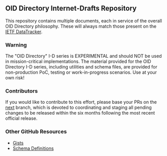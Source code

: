 ## OID Directory Internet-Drafts Repository

This repository contains multiple documents, each in service of the overall OID Directory philosophy. These will always match those present on the [IETF DataTracker](https://datatracker.ietf.org).

### Warning

The "OID Directory" I-D series is EXPERIMENTAL and should NOT be used in mission-critical implementations. The material provided for the OID Directory I-D series, including utilities and schema files, are provided for non-production PoC, testing or work-in-progress scenarios. Use at your own risk!

### Contributors

If you would like to contribute to this effort, please base your PRs on the [next](https://github.com/oid-directory/id/tree/next) branch, which is devoted to coordinating and staging all pending changes to be released within the six months following the most recent official release.

### Other GitHub Resources

  - [Gists](https://gist.github.com/oid-directory)
  - [Schema Definitions](https://github.com/oid-directory/definitions)
